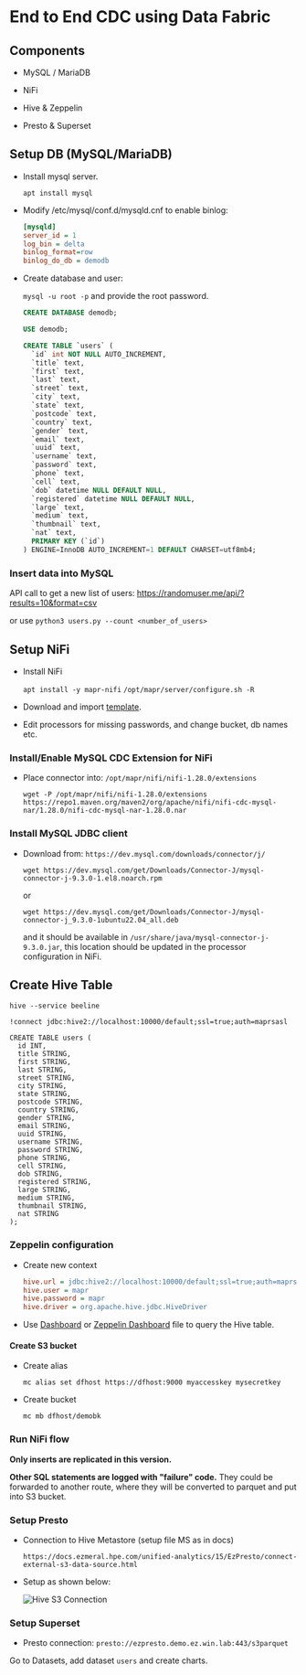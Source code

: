 # End to End CDC using Data Fabric

## Components

- MySQL / MariaDB

- NiFi

- Hive & Zeppelin

- Presto & Superset


## Setup DB (MySQL/MariaDB)

- Install mysql server.

  `apt install mysql`


- Modify /etc/mysql/conf.d/mysqld.cnf to enable binlog:

  ```ini
  [mysqld]
  server_id = 1
  log_bin = delta
  binlog_format=row
  binlog_do_db = demodb
  ```

- Create database and user:

  `mysql -u root -p` and provide the root password.


  ```sql
  CREATE DATABASE demodb;

  USE demodb;

  CREATE TABLE `users` (
    `id` int NOT NULL AUTO_INCREMENT,
    `title` text,
    `first` text,
    `last` text,
    `street` text,
    `city` text,
    `state` text,
    `postcode` text,
    `country` text,
    `gender` text,
    `email` text,
    `uuid` text,
    `username` text,
    `password` text,
    `phone` text,
    `cell` text,
    `dob` datetime NULL DEFAULT NULL,
    `registered` datetime NULL DEFAULT NULL,
    `large` text,
    `medium` text,
    `thumbnail` text,
    `nat` text,
    PRIMARY KEY (`id`)
  ) ENGINE=InnoDB AUTO_INCREMENT=1 DEFAULT CHARSET=utf8mb4;

  ```


### Insert data into MySQL

API call to get a new list of users: https://randomuser.me/api/?results=10&format=csv

or use `python3 users.py --count <number_of_users>`


## Setup NiFi


- Install NiFi

  `apt install -y mapr-nifi`
  `/opt/mapr/server/configure.sh -R`

- Download and import [template](./CDC_from_MySQL_v2.xml).

- Edit processors for missing passwords, and change bucket, db names etc.


### Install/Enable MySQL CDC Extension for NiFi

- Place connector into: `/opt/mapr/nifi/nifi-1.28.0/extensions`

  `wget -P /opt/mapr/nifi/nifi-1.28.0/extensions https://repo1.maven.org/maven2/org/apache/nifi/nifi-cdc-mysql-nar/1.28.0/nifi-cdc-mysql-nar-1.28.0.nar`


### Install MySQL JDBC client

- Download from: `https://dev.mysql.com/downloads/connector/j/`


  `wget https://dev.mysql.com/get/Downloads/Connector-J/mysql-connector-j-9.3.0-1.el8.noarch.rpm`

  or

  `wget https://dev.mysql.com/get/Downloads/Connector-J/mysql-connector-j_9.3.0-1ubuntu22.04_all.deb`

  and it should be available in `/usr/share/java/mysql-connector-j-9.3.0.jar`, this location should be updated in the processor configuration in NiFi.


## Create Hive Table


`hive --service beeline`

`!connect jdbc:hive2://localhost:10000/default;ssl=true;auth=maprsasl`


```hiveql
CREATE TABLE users (
  id INT,
  title STRING,
  first STRING,
  last STRING,
  street STRING,
  city STRING,
  state STRING,
  postcode STRING,
  country STRING,
  gender STRING,
  email STRING,
  uuid STRING,
  username STRING,
  password STRING,
  phone STRING,
  cell STRING,
  dob STRING,
  registered STRING,
  large STRING,
  medium STRING,
  thumbnail STRING,
  nat STRING
);

```

### Zeppelin configuration

- Create new context

  ```ini
  hive.url = jdbc:hive2://localhost:10000/default;ssl=true;auth=maprsasl
  hive.user	= mapr	
  hive.password	= mapr	
  hive.driver =	org.apache.hive.jdbc.HiveDriver
  ```

- Use [Dashboard](./Dashboard.ipynb) or [Zeppelin Dashboard](./Dashboard_2M1KSJM36.zpln) file to query the Hive table.


#### Create S3 bucket

- Create alias

  `mc alias set dfhost https://dfhost:9000 myaccesskey mysecretkey`

- Create bucket

  `mc mb dfhost/demobk`


### Run NiFi flow


**Only inserts are replicated in this version.**

**Other SQL statements are logged with "failure" code.** They could be forwarded to another route, where they will be converted to parquet and put into S3 bucket.


### Setup Presto


- Connection to Hive Metastore (setup file MS as in docs)

  `https://docs.ezmeral.hpe.com/unified-analytics/15/EzPresto/connect-external-s3-data-source.html`

- Setup as shown below:

  ![Hive S3 Connection](./images/hive-s3-connection.png)

<!-- Create view in the catalog:

```sql
CREATE VIEW hivemeta.default.users AS
SELECT *
FROM dfcore.default.users;
``` -->

### Setup Superset

- Presto connection: `presto://ezpresto.demo.ez.win.lab:443/s3parquet`


Go to Datasets, add dataset `users` and create charts.

<!-- ```sql
SELECT * FROM s3parquet.default.users
``` -->
